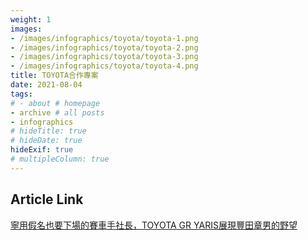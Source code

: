 ```yaml
---
weight: 1
images:
- /images/infographics/toyota/toyota-1.png
- /images/infographics/toyota/toyota-2.png
- /images/infographics/toyota/toyota-3.png
- /images/infographics/toyota/toyota-4.png
title: TOYOTA合作專案
date: 2021-08-04
tags:
# - about # homepage
- archive # all posts
- infographics
# hideTitle: true
# hideDate: true
hideExif: true
# multipleColumn: true
---
```


## Article Link

[寧用假名也要下場的賽車手社長，TOYOTA GR YARIS展現豐田章男的野望](https://www.thenewslens.com/article/154497)
